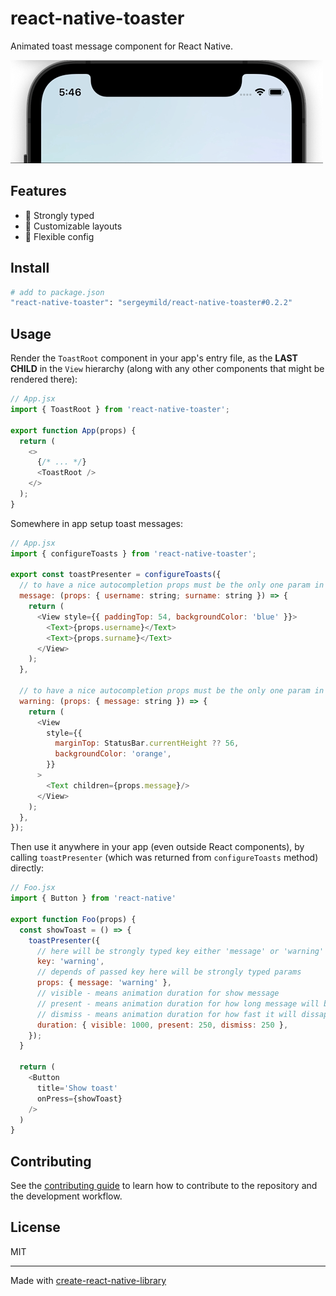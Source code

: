 # react-native-toaster

Animated toast message component for React Native.

![toast gif](./docs/toast.gif)

## Features

- 🚀 Strongly typed
- 🎨 Customizable layouts
- 🔧 Flexible config

## Install

```sh
# add to package.json
"react-native-toaster": "sergeymild/react-native-toaster#0.2.2"
```

## Usage

Render the `ToastRoot` component in your app's entry file, as the **LAST CHILD** in the `View` hierarchy (along with any other components that might be rendered there):

```js
// App.jsx
import { ToastRoot } from 'react-native-toaster';

export function App(props) {
  return (
    <>
      {/* ... */}
      <ToastRoot />
    </>
  );
}
```

Somewhere in app setup toast messages:
```js
// App.jsx
import { configureToasts } from 'react-native-toaster';

export const toastPresenter = configureToasts({
  // to have a nice autocompletion props must be the only one param in function 
  message: (props: { username: string; surname: string }) => {
    return (
      <View style={{ paddingTop: 54, backgroundColor: 'blue' }}>
        <Text>{props.username}</Text>
        <Text>{props.surname}</Text>
      </View>
    );
  },
  
  // to have a nice autocompletion props must be the only one param in function
  warning: (props: { message: string }) => {
    return (
      <View
        style={{
          marginTop: StatusBar.currentHeight ?? 56,
          backgroundColor: 'orange',
        }}
      >
        <Text children={props.message}/>
      </View>
    );
  },
});
```

Then use it anywhere in your app (even outside React components), by calling `toastPresenter` (which was returned from `configureToasts` method) directly:
```js
// Foo.jsx
import { Button } from 'react-native'

export function Foo(props) {
  const showToast = () => {
    toastPresenter({
      // here will be strongly typed key either 'message' or 'warning'
      key: 'warning',
      // depends of passed key here will be strongly typed params
      props: { message: 'warning' },
      // visible - means animation duration for show message
      // present - means animation duration for how long message will be displayed on screen
      // dismiss - means animation duration for how fast it will dissapear
      duration: { visible: 1000, present: 250, dismiss: 250 },
    });
  }

  return (
    <Button
      title='Show toast'
      onPress={showToast}
    />
  )
}
```

## Contributing

See the [contributing guide](CONTRIBUTING.md) to learn how to contribute to the repository and the development workflow.

## License

MIT

---

Made with [create-react-native-library](https://github.com/callstack/react-native-builder-bob)
